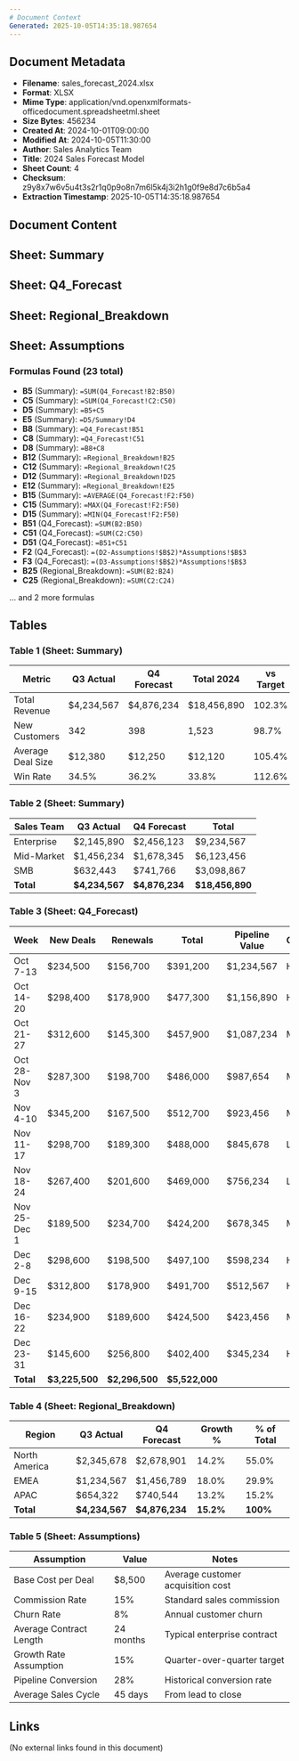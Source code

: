 ```yaml
---
# Document Context
Generated: 2025-10-05T14:35:18.987654
---
```


## Document Metadata

- **Filename**: sales_forecast_2024.xlsx
- **Format**: XLSX
- **Mime Type**: application/vnd.openxmlformats-officedocument.spreadsheetml.sheet
- **Size Bytes**: 456234
- **Created At**: 2024-10-01T09:00:00
- **Modified At**: 2024-10-05T11:30:00
- **Author**: Sales Analytics Team
- **Title**: 2024 Sales Forecast Model
- **Sheet Count**: 4
- **Checksum**: z9y8x7w6v5u4t3s2r1q0p9o8n7m6l5k4j3i2h1g0f9e8d7c6b5a4
- **Extraction Timestamp**: 2025-10-05T14:35:18.987654

## Document Content

## Sheet: Summary

## Sheet: Q4_Forecast

## Sheet: Regional_Breakdown

## Sheet: Assumptions

### Formulas Found (23 total)

- **B5** (Summary): `=SUM(Q4_Forecast!B2:B50)`
- **C5** (Summary): `=SUM(Q4_Forecast!C2:C50)`
- **D5** (Summary): `=B5+C5`
- **E5** (Summary): `=D5/Summary!D4`
- **B8** (Summary): `=Q4_Forecast!B51`
- **C8** (Summary): `=Q4_Forecast!C51`
- **D8** (Summary): `=B8+C8`
- **B12** (Summary): `=Regional_Breakdown!B25`
- **C12** (Summary): `=Regional_Breakdown!C25`
- **D12** (Summary): `=Regional_Breakdown!D25`
- **E12** (Summary): `=Regional_Breakdown!E25`
- **B15** (Summary): `=AVERAGE(Q4_Forecast!F2:F50)`
- **C15** (Summary): `=MAX(Q4_Forecast!F2:F50)`
- **D15** (Summary): `=MIN(Q4_Forecast!F2:F50)`
- **B51** (Q4_Forecast): `=SUM(B2:B50)`
- **C51** (Q4_Forecast): `=SUM(C2:C50)`
- **D51** (Q4_Forecast): `=B51+C51`
- **F2** (Q4_Forecast): `=(D2-Assumptions!$B$2)*Assumptions!$B$3`
- **F3** (Q4_Forecast): `=(D3-Assumptions!$B$2)*Assumptions!$B$3`
- **B25** (Regional_Breakdown): `=SUM(B2:B24)`
- **C25** (Regional_Breakdown): `=SUM(C2:C24)`

... and 2 more formulas

## Tables

### Table 1 (Sheet: Summary)

| Metric | Q3 Actual | Q4 Forecast | Total 2024 | vs Target |
| --- | --- | --- | --- | --- |
| Total Revenue | $4,234,567 | $4,876,234 | $18,456,890 | 102.3% |
| New Customers | 342 | 398 | 1,523 | 98.7% |
| Average Deal Size | $12,380 | $12,250 | $12,120 | 105.4% |
| Win Rate | 34.5% | 36.2% | 33.8% | 112.6% |

### Table 2 (Sheet: Summary)

| Sales Team | Q3 Actual | Q4 Forecast | Total |
| --- | --- | --- | --- |
| Enterprise | $2,145,890 | $2,456,123 | $9,234,567 |
| Mid-Market | $1,456,234 | $1,678,345 | $6,123,456 |
| SMB | $632,443 | $741,766 | $3,098,867 |
| **Total** | **$4,234,567** | **$4,876,234** | **$18,456,890** |

### Table 3 (Sheet: Q4_Forecast)

| Week | New Deals | Renewals | Total | Pipeline Value | Confidence |
| --- | --- | --- | --- | --- | --- |
| Oct 7-13 | $234,500 | $156,700 | $391,200 | $1,234,567 | High |
| Oct 14-20 | $298,400 | $178,900 | $477,300 | $1,156,890 | High |
| Oct 21-27 | $312,600 | $145,300 | $457,900 | $1,087,234 | Medium |
| Oct 28-Nov 3 | $287,300 | $198,700 | $486,000 | $987,654 | Medium |
| Nov 4-10 | $345,200 | $167,500 | $512,700 | $923,456 | Medium |
| Nov 11-17 | $298,700 | $189,300 | $488,000 | $845,678 | Low |
| Nov 18-24 | $267,400 | $201,600 | $469,000 | $756,234 | Low |
| Nov 25-Dec 1 | $189,500 | $234,700 | $424,200 | $678,345 | Medium |
| Dec 2-8 | $298,600 | $198,500 | $497,100 | $598,234 | High |
| Dec 9-15 | $312,800 | $178,900 | $491,700 | $512,567 | High |
| Dec 16-22 | $234,900 | $189,600 | $424,500 | $423,456 | Medium |
| Dec 23-31 | $145,600 | $256,800 | $402,400 | $345,234 | High |
| **Total** | **$3,225,500** | **$2,296,500** | **$5,522,000** | | |

### Table 4 (Sheet: Regional_Breakdown)

| Region | Q3 Actual | Q4 Forecast | Growth % | % of Total |
| --- | --- | --- | --- | --- |
| North America | $2,345,678 | $2,678,901 | 14.2% | 55.0% |
| EMEA | $1,234,567 | $1,456,789 | 18.0% | 29.9% |
| APAC | $654,322 | $740,544 | 13.2% | 15.2% |
| **Total** | **$4,234,567** | **$4,876,234** | **15.2%** | **100%** |

### Table 5 (Sheet: Assumptions)

| Assumption | Value | Notes |
| --- | --- | --- |
| Base Cost per Deal | $8,500 | Average customer acquisition cost |
| Commission Rate | 15% | Standard sales commission |
| Churn Rate | 8% | Annual customer churn |
| Average Contract Length | 24 months | Typical enterprise contract |
| Growth Rate Assumption | 15% | Quarter-over-quarter target |
| Pipeline Conversion | 28% | Historical conversion rate |
| Average Sales Cycle | 45 days | From lead to close |

## Links

(No external links found in this document)
